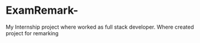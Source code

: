 # ExamRemark-
My Internship project where worked as full stack developer. Where created project for remarking 
